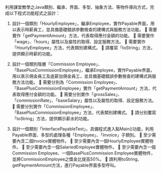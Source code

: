 利用課堂教學之Java類別、繼承、界面、多型、抽象方法、等物件導向方式，完成以下程式功能程式之設計：

1.	設計一個類別「HourlyEmployee」，繼承Employee，實作Payable界面，用以表示時薪員工，並具備基礎錯誤參數檢查的建構式與服務方法功能。
	需要實作「getPaymentAmount」方法，代表取得應付金額的功能。
	需要實作「wage」、「hours」屬性以及屬性的取得、設定服務方法。
	需要實作「HourlyEmployee」方法，代表類別建構式。
	請覆寫「toString」方法，提供顯示時薪的功能。

2.	設計一個類別階層「Commission Employee」、「BasePlusCommissionEmployee」，繼承Employee，實作Payable界面，用以表示佣金員工及底薪加佣金員工，並具備基礎錯誤參數檢查的建構式與服務方法功能。
	需要分別為「Commission Employee」、「BasePlusCommissionEmployee」實作「getPaymentAmount」方法，代表取得應付金額的功能。
	需要分別實作「grossSales」、「commissionRate」、「baseSalary」屬性以及屬性的取得、設定服務方法。
	需要分別實作「CommissionEmployee」、「BasePlusCommissionEmployee」方法，代表類別建構式。
	請分別覆寫「toString」方法，提供顯示薪水的功能。

3.	設計一個類別「InterfacePayableTest」，具備程式進入點Main()功能，利用Payable界面、多型的處理各種「Employee」、「Invoice」子類別。
	至少需要內含二個Invoice實體物件。
	至少需要內含一個HourlyEmployee實體物件。
	至少需要內含一個SalariedEmployee實體物件。
	至少需要內含一個Commission Employee、一個BasePlusCommission Employee實體物件，並將CommissionEmployee之獎金比提高50%。
	請利用toString、getPaymentAmount方法，進行Payable界面多型呼叫。
